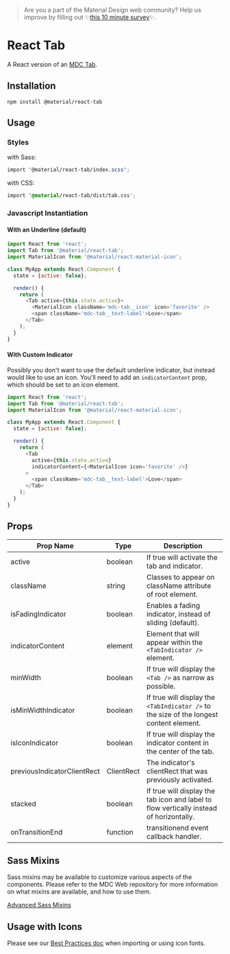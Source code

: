 >  Are you a part of the Material Design web community? Help us improve by filling out ✨<a href='https://bit.ly/materialwebsurvey'>this 10 minute survey</a>✨.

# React Tab

A React version of an [MDC Tab](https://github.com/material-components/material-components-web/tree/master/packages/mdc-tab).

## Installation

```
npm install @material/react-tab
```

## Usage

### Styles

with Sass:
```scss
import '@material/react-tab/index.scss';
```

with CSS:
```css
import '@material/react-tab/dist/tab.css';
```

### Javascript Instantiation

#### With an Underline (default)

```js
import React from 'react';
import Tab from '@material/react-tab';
import MaterialIcon from '@material/react-material-icon';

class MyApp extends React.Component {
  state = {active: false};

  render() {
    return (
      <Tab active={this.state.active}>
        <MaterialIcon className='mdc-tab__icon' icon='favorite' />
        <span className='mdc-tab__text-label'>Love</span>
      </Tab>
    );
  }
}
```

#### With Custom Indicator

Possibly you don't want to use the default underline indicator, but instead would like to use an icon. You'll need to add an `indicatorContent` prop, which should be set to an icon element.

```js
import React from 'react';
import Tab from '@material/react-tab';
import MaterialIcon from '@material/react-material-icon';

class MyApp extends React.Component {
  state = {active: false};

  render() {
    return (
      <Tab
        active={this.state.active}
        indicatorContent={<MaterialIcon icon='favorite' />}
      >
        <span className='mdc-tab__text-label'>Love</span>
      </Tab>
    );
  }
}
```

## Props

Prop Name | Type | Description
--- | --- | ---
active | boolean | If true will activate the tab and indicator.
className | string | Classes to appear on className attribute of root element.
isFadingIndicator | boolean | Enables a fading indicator, instead of sliding (default).
indicatorContent | element | Element that will appear within the `<TabIndicator />` element.
minWidth | boolean | If true will display the `<Tab />` as narrow as possible.
isMinWidthIndicator | boolean | If true will display the `<TabIndicator />` to the size of the longest content element.
isIconIndicator | boolean | If true will display the indicator content in the center of the tab.
previousIndicatorClientRect | ClientRect | The indicator's clientRect that was previously activated.
stacked | boolean | If true will display the tab icon and label to flow vertically instead of horizontally.
onTransitionEnd | function | transitionend event callback handler.

## Sass Mixins

Sass mixins may be available to customize various aspects of the components. Please refer to the
MDC Web repository for more information on what mixins are available, and how to use them.

[Advanced Sass Mixins](https://github.com/material-components/material-components-web/blob/master/packages/mdc-tab/README.md#sass-mixins)

## Usage with Icons

Please see our [Best Practices doc](../../docs/best-practices.md#importing-font-icons) when importing or using icon fonts.

